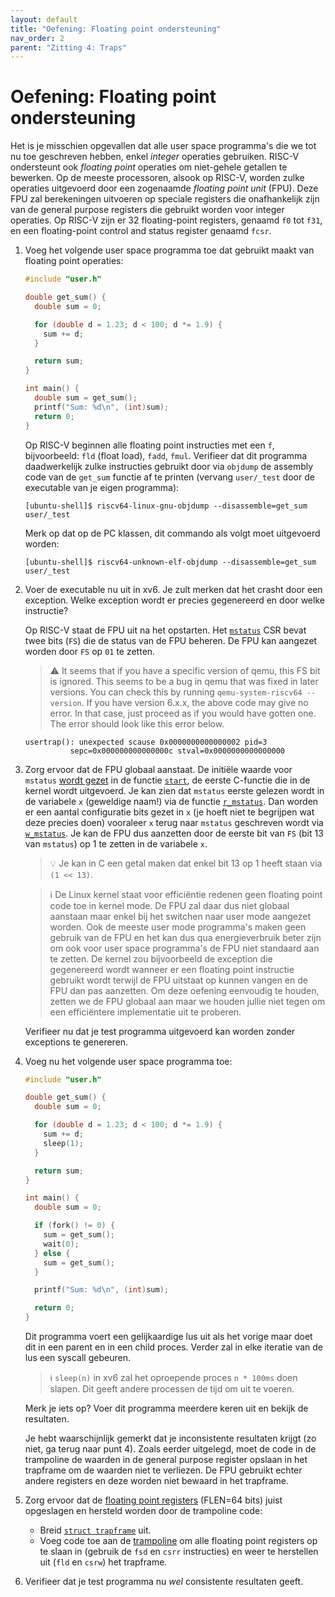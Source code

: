 ```yaml
---
layout: default
title: "Oefening: Floating point ondersteuning"
nav_order: 2
parent: "Zitting 4: Traps"
---
```


# Oefening: Floating point ondersteuning

Het is je misschien opgevallen dat alle user space programma's die we tot nu toe geschreven hebben, enkel _integer_ operaties gebruiken.
RISC-V ondersteunt ook _floating point_ operaties om niet-gehele getallen te bewerken.
Op de meeste processoren, alsook op RISC-V, worden zulke operaties uitgevoerd door een zogenaamde _floating point unit_ (FPU).
Deze FPU zal berekeningen uitvoeren op speciale registers die onafhankelijk zijn van de general purpose registers die gebruikt worden voor integer operaties.
Op RISC-V zijn er 32 floating-point registers, genaamd `f0` tot `f31`, en een floating-point control and status register genaamd `fcsr`.

1. Voeg het volgende user space programma toe dat gebruikt maakt van floating point operaties:
   ```c
   #include "user.h"

   double get_sum() {
     double sum = 0;

     for (double d = 1.23; d < 100; d *= 1.9) {
       sum += d;
     }

     return sum;
   }

   int main() {
     double sum = get_sum();
     printf("Sum: %d\n", (int)sum);
     return 0;
   }
   ```
   Op RISC-V beginnen alle floating point instructies met een `f`, bijvoorbeeld: `fld` (float load), `fadd`, `fmul`.
   Verifieer dat dit programma daadwerkelijk zulke instructies gebruikt door via `objdump` de assembly code van de `get_sum` functie af te printen (vervang `user/_test` door de executable van je eigen programma):
   ```shell
   [ubuntu-shell]$ riscv64-linux-gnu-objdump --disassemble=get_sum user/_test
   ```

   Merk op dat op de PC klassen, dit commando als volgt moet uitgevoerd worden:
   ```shell
   [ubuntu-shell]$ riscv64-unknown-elf-objdump --disassemble=get_sum user/_test
   ```

2. Voer de executable nu uit in xv6.
   Je zult merken dat het crasht door een exception.
   Welke exception wordt er precies gegenereerd en door welke instructie?

   Op RISC-V staat de FPU uit na het opstarten.
   Het [`mstatus`](../../../img/mstatus.png) CSR bevat twee bits (`FS`) die de status van de FPU beheren.
   De FPU kan aangezet worden door `FS` op `01` te zetten.

    > :warning: It seems that if you have a specific version of qemu, this FS bit is ignored. This seems to be a bug in qemu that was fixed in later versions.
    > You can check this by running `qemu-system-riscv64 --version`. If you have version 6.x.x, the above code may give no error. In that case, just proceed as if you would have gotten one.
    > The error should look like this error below.
    ```
    usertrap(): unexpected scause 0x0000000000000002 pid=3
              sepc=0x000000000000000c stval=0x0000000000000000
    ```

3. Zorg ervoor dat de FPU globaal aanstaat.
   De initiële waarde voor `mstatus` [wordt gezet][write mstatus] in de functie [`start`][start], de eerste C-functie die in de kernel wordt uitgevoerd.
   Je kan zien dat `mstatus` eerste gelezen wordt in de variabele `x` (geweldige naam!) via de functie [`r_mstatus`][r_mstatus].
   Dan worden er een aantal configuratie bits gezet in `x` (je hoeft niet te begrijpen wat deze precies doen) vooraleer `x` terug naar `mstatus` geschreven wordt via [`w_mstatus`][w_mstatus].
   Je kan de FPU dus aanzetten door de eerste bit van `FS` (bit 13 van `mstatus`) op 1 te zetten in de variabele `x`.
   > :bulb: Je kan in C een getal maken dat enkel bit 13 op 1 heeft staan via `(1 << 13)`.

   > :information_source: De Linux kernel staat voor efficiëntie redenen geen floating point code toe in kernel mode.
   > De FPU zal daar dus niet globaal aanstaan maar enkel bij het switchen naar user mode aangezet worden.
   > Ook de meeste user mode programma's maken geen gebruik van de FPU en het kan dus qua energieverbruik beter zijn om ook voor user space programma's de FPU niet standaard aan te zetten.
   > De kernel zou bijvoorbeeld de exception die gegenereerd wordt wanneer er een floating point instructie gebruikt wordt terwijl de FPU uitstaat op kunnen vangen en de FPU dan pas aanzetten.
   > Om deze oefening eenvoudig te houden, zetten we de FPU globaal aan maar we houden jullie niet tegen om een efficiëntere implementatie uit te proberen.

   Verifieer nu dat je test programma uitgevoerd kan worden zonder exceptions te genereren.

4. Voeg nu het volgende user space programma toe:
   ```c
   #include "user.h"

   double get_sum() {
     double sum = 0;

     for (double d = 1.23; d < 100; d *= 1.9) {
       sum += d;
       sleep(1);
     }

     return sum;
   }

   int main() {
     double sum = 0;

     if (fork() != 0) {
       sum = get_sum();
       wait(0);
     } else {
       sum = get_sum();
     }

     printf("Sum: %d\n", (int)sum);

     return 0;
   }

   ```
   Dit programma voert een gelijkaardige lus uit als het vorige maar doet dit in een parent en in een child proces.
   Verder zal in elke iteratie van de lus een syscall gebeuren.
   > :information_source: `sleep(n)` in xv6 zal het oproepende proces `n * 100ms` doen slapen.
   > Dit geeft andere processen de tijd om uit te voeren.

   Merk je iets op?
   Voer dit programma meerdere keren uit en bekijk de resultaten.

   Je hebt waarschijnlijk gemerkt dat je inconsistente resultaten krijgt (zo niet, ga terug naar punt 4).
   Zoals eerder uitgelegd, moet de code in de trampoline de waarden in de general purpose register opslaan in het trapframe om de waarden niet te verliezen.
   De FPU gebruikt echter andere registers en deze worden niet bewaard in het trapframe.

5. Zorg ervoor dat de [floating point registers](../../../img/fpu-state.png) (FLEN=64 bits) juist opgeslagen en hersteld worden door de trampoline code:
    - Breid [`struct trapframe`][trapframe] uit.
    - Voeg code toe aan de [trampoline][trampoline] om alle floating point registers op te slaan in (gebruik de `fsd` en `csrr` instructies) en weer te herstellen uit (`fld` en `csrw`) het trapframe.
6. Verifieer dat je test programma nu _wel_ consistente resultaten geeft.

[trampoline]: https://github.com/besturingssystemen/xv6-riscv/blob/1f555198d61d1c447e874ae7e5a0868513822023/kernel/trampoline.S
[trapframe]: https://github.com/besturingssystemen/xv6-riscv/blob/2b5934300a404514ee8bb2f91731cd7ec17ea61c/kernel/proc.h#L52
[write mstatus]: https://github.com/besturingssystemen/xv6-riscv/blob/103d9df6ce3154febadcf9a67791d526ec6b07ac/kernel/start.c#L23-L27
[r_mstatus]: https://github.com/besturingssystemen/xv6-riscv/blob/103d9df6ce3154febadcf9a67791d526ec6b07ac/kernel/riscv.h#L23
[w_mstatus]: https://github.com/besturingssystemen/xv6-riscv/blob/103d9df6ce3154febadcf9a67791d526ec6b07ac/kernel/riscv.h#L31
[start]: https://github.com/besturingssystemen/xv6-riscv/blob/103d9df6ce3154febadcf9a67791d526ec6b07ac/kernel/start.c#L19

